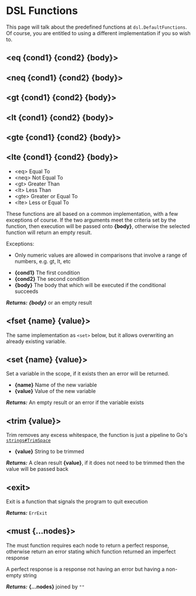 # DSL Functions

This page will talk about the predefined functions at `dsl.DefaultFunctions`. Of course, you are entitled
to using a different implementation if you so wish to.

## \<eq  **{cond1}** **{cond2}** **{body}**>
## \<neq **{cond1}** **{cond2}** **{body}**>
## \<gt  **{cond1}** **{cond2}** **{body}**>
## \<lt  **{cond1}** **{cond2}** **{body}**>
## \<gte **{cond1}** **{cond2}** **{body}**>
## \<lte **{cond1}** **{cond2}** **{body}**>

- \<eq>  Equal To
- \<neq> Not Equal To
- \<gt>  Greater Than
- \<lt>  Less Than
- \<gte> Greater or Equal To
- \<lte> Less or Equal To


These functions are all based on a common implementation, with a few exceptions of course. If the two
arguments meet the criteria set by the function, then execution will be passed onto **{body}**, otherwise
the selected function will return an empty result.

Exceptions:
* Only numeric values are allowed in comparisons that involve a range of numbers, e.g. gt, lt, etc

- **{cond1}** The first condition
- **{cond2}** The second condition
- **{body}** The body that which will be executed if the conditional succeeds

***Returns:*** ***{body}*** or an empty result



## \<fset **{name}** **{value}**>

The same implementation as `<set>` below, but it allows overwriting an already existing variable.

## \<set **{name}** **{value}**>

Set a variable in the scope, if it exists then an error will be returned.

- **{name}** Name of the new variable
- **{value}** Value of the new variable

***Returns:*** An empty result or an error if the variable exists


## \<trim **{value}**>

Trim removes any excess whitespace, the function is just a pipeline to Go's [`strings#TrimSpace`](https://pkg.go.dev/strings#TrimSpace)

- **{value}** String to be trimmed

***Returns:*** A clean result **{value}**, if it does not need to be trimmed then the value will be passed back

## \<exit>

Exit is a function that signals the program to quit execution

***Returns:*** `ErrExit`

## \<must **{...nodes}**>

The must function requires each node to return a perfect response, otherwise return an error stating which function
returned an imperfect response

A perfect response is a response not having an error but having a non-empty string

***Returns:*** **{...nodes}** joined by `""`

